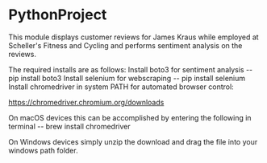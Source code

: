 # PythonProject

This module displays customer reviews for James Kraus while employed at Scheller's Fitness and Cycling
and performs sentiment analysis on the reviews.

The required installs are as follows:
Install boto3 for sentiment analysis 
-- pip install boto3
Install selenium for webscraping 
-- pip install selenium
Install chromedriver in system PATH for automated browser control:

https://chromedriver.chromium.org/downloads

On macOS devices this can be accomplished by entering the following in terminal
-- brew install chromedriver

On Windows devices simply unzip the download and drag the file into your windows path folder.
